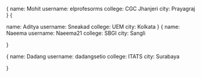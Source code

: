 {
name: Mohit
username: elprofesorms
college: CGC Jhanjeri
city: Prayagraj
}
{

name: Aditya
username: Sneakad
college: UEM
city: Kolkata
}
{
name: Naeema
username: Naeema21
college: SBGI
city: Sangli

}

{
name: Dadang
username: dadangsetio
college: ITATS
city: Surabaya

}
